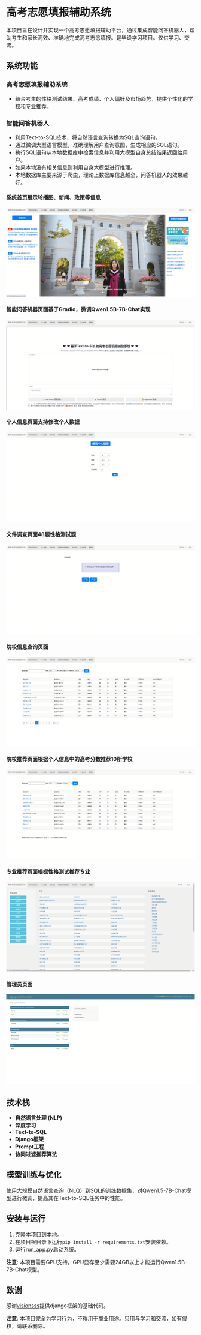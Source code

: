 # 高考志愿填报辅助系统
本项目旨在设计并实现一个高考志愿填报辅助平台，通过集成智能问答机器人，帮助考生和家长高效、准确地完成高考志愿填报。是毕设学习项目。仅供学习、交流。

## 系统功能
### 高考志愿填报辅助系统
- 结合考生的性格测试结果、高考成绩、个人偏好及市场趋势，提供个性化的学校和专业推荐。

### 智能问答机器人
- 利用Text-to-SQL技术，将自然语言查询转换为SQL查询语句。
- 通过微调大型语言模型，准确理解用户查询意图，生成相应的SQL语句。
- 执行SQL语句从本地数据库中检索信息并利用大模型自身总结结果返回给用户。
- 如果本地没有相关信息则利用自身大模型进行推理。
- 本地数据库主要来源于爬虫，理论上数据库信息越全，问答机器人的效果越好。

#### 系统首页展示轮播图、新闻、政策等信息
![系统首页展示轮播图、新闻、政策等信息](./doc/images/index.png)
#### 智能问答机器页面基于Gradio，微调Qwen1.5B-7B-Chat实现
![智能问答机器页面基于Gradio，微调Qwen1.5B-7B-Chat实现](./doc/images/intelligent_chatbot.png)
#### 个人信息页面支持修改个人数据
![个人信息页面支持修改个人数据](./doc/images/personal_information.png)
#### 文件调查页面48题性格测试题
![文件调查页面48题性格测试题](./doc/images/personality_test.png)
#### 院校信息查询页面
![院校信息查询页面](./doc/images/institution_information.png)
#### 院校推荐页面根据个人信息中的高考分数推荐10所学校
![院校推荐页面根据个人信息中的高考分数推荐10所学校](./doc/images/institutions_recommended.png)
#### 专业推荐页面根据性格测试推荐专业
![专业推荐页面根据性格测试推荐专业](./doc/images/professionally_recommended.png)
#### 管理员页面
![管理员页面](./doc/images/admin.png)

## 技术栈
- **自然语言处理 (NLP)**
- **深度学习**
- **Text-to-SQL**
- **Django框架**
- **Prompt工程**
- **协同过滤推荐算法**

## 模型训练与优化
使用大规模自然语言查询（NLQ）到SQL的训练数据集，对Qwen1.5-7B-Chat模型进行微调，提高其在Text-to-SQL任务中的性能。

## 安装与运行
1. 克隆本项目到本地。
2. 在项目根目录下运行`pip install -r requirements.txt`安装依赖。
3. 运行run_app.py启动系统。

**注意**: 本项目需要GPU支持，GPU显存至少需要24GB以上才能运行Qwen1.5B-7B-Chat模型。

## 致谢
感谢[visionsss](https://github.com/visionsss/recommend_system_version2)提供django框架的基础代码。

**注意**: 本项目完全为学习行为，不得用于商业用途。只用与学习和交流，如有侵权，请联系删除。

